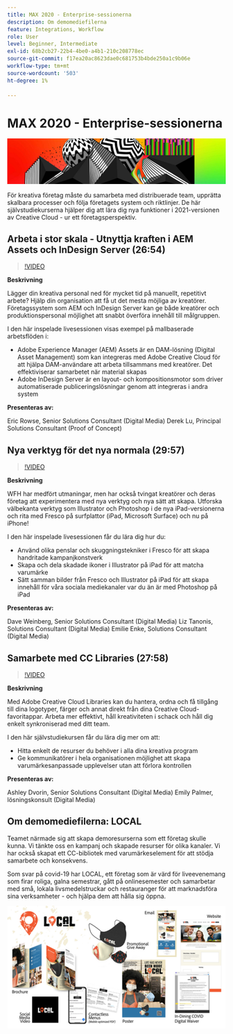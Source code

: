 ```yaml
---
title: MAX 2020 - Enterprise-sessionerna
description: Om demomediefilerna
feature: Integrations, Workflow
role: User
level: Beginner, Intermediate
exl-id: 68b2cb27-22b4-4be0-a4b1-210c208778ec
source-git-commit: f17ea20ac8623dae0c681753b4bde250a1c9b06e
workflow-type: tm+mt
source-wordcount: '503'
ht-degree: 1%

---
```


# MAX 2020 - Enterprise-sessionerna

![Bild för MAX 2020 Hero](../assets/MAX2020.jpg)

För kreativa företag måste du samarbeta med distribuerade team, upprätta skalbara processer och följa företagets system och riktlinjer. De här självstudiekurserna hjälper dig att lära dig nya funktioner i 2021-versionen av Creative Cloud - ur ett företagsperspektiv.

## Arbeta i stor skala - Utnyttja kraften i AEM Assets och InDesign Server (26:54)

>[!VIDEO](https://video.tv.adobe.com/v/327112?hidetitle=true)

**Beskrivning**

Lägger din kreativa personal ned för mycket tid på manuellt, repetitivt arbete? Hjälp din organisation att få ut det mesta möjliga av kreatörer. Företagssystem som AEM och InDesign Server kan ge både kreatörer och produktionspersonal möjlighet att snabbt överföra innehåll till målgruppen.

I den här inspelade livesessionen visas exempel på mallbaserade arbetsflöden i:
* Adobe Experience Manager (AEM) Assets är en DAM-lösning (Digital Asset Management) som kan integreras med Adobe Creative Cloud för att hjälpa DAM-användare att arbeta tillsammans med kreatörer. Det effektiviserar samarbetet när material skapas
* Adobe InDesign Server är en layout- och kompositionsmotor som driver automatiserade publiceringslösningar genom att integreras i andra system

**Presenteras av:**

Eric Rowse, Senior Solutions Consultant (Digital Media) Derek Lu, Principal Solutions Consultant (Proof of Concept)

## Nya verktyg för det nya normala (29:57)

>[!VIDEO](https://video.tv.adobe.com/v/328232?hidetitle=true)

**Beskrivning**

WFH har medfört utmaningar, men har också tvingat kreatörer och deras företag att experimentera med nya verktyg och nya sätt att skapa. Utforska välbekanta verktyg som Illustrator och Photoshop i de nya iPad-versionerna och rita med Fresco på surfplattor (iPad, Microsoft Surface) och nu på iPhone!

I den här inspelade livesessionen får du lära dig hur du:
* Använd olika penslar och skuggningstekniker i Fresco för att skapa handritade kampanjkonstverk
* Skapa och dela skadade ikoner i Illustrator på iPad för att matcha varumärke
* Sätt samman bilder från Fresco och Illustrator på iPad för att skapa innehåll för våra sociala mediekanaler var du än är med Photoshop på iPad

**Presenteras av:**

Dave Weinberg, Senior Solutions Consultant (Digital Media) Liz Tanonis, Solutions Consultant (Digital Media) Emilie Enke, Solutions Consultant (Digital Media)

## Samarbete med CC Libraries (27:58)

>[!VIDEO](https://video.tv.adobe.com/v/328199?hidetitle=true)

**Beskrivning**

Med Adobe Creative Cloud Libraries kan du hantera, ordna och få tillgång till dina logotyper, färger och annat direkt från dina Creative Cloud-favoritappar. Arbeta mer effektivt, håll kreativiteten i schack och håll dig enkelt synkroniserad med ditt team.

I den här självstudiekursen får du lära dig mer om att:
* Hitta enkelt de resurser du behöver i alla dina kreativa program
* Ge kommunikatörer i hela organisationen möjlighet att skapa varumärkesanpassade upplevelser utan att förlora kontrollen

**Presenteras av:**

Ashley Dvorin, Senior Solutions Consultant (Digital Media) Emily Palmer, lösningskonsult (Digital Media)

## Om demomediefilerna: LOCAL

Teamet närmade sig att skapa demoresurserna som ett företag skulle kunna. Vi tänkte oss en kampanj och skapade resurser för olika kanaler. Vi har också skapat ett CC-bibliotek med varumärkeselement för att stödja samarbete och konsekvens.

Som svar på covid-19 har LOCAL, ett företag som är värd för liveevenemang som firar roliga, galna semestrar, gått på onlinesemester och samarbetar med små, lokala livsmedelstruckar och restauranger för att marknadsföra sina verksamheter - och hjälpa dem att hålla sig öppna.

![LOKALA demonstrationsresurser](../assets/demo_local_assets-WIP-v1.jpg)
